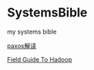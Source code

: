 # SystemsBible
my systems bible

[paxos解读](http://drmingdrmer.github.io/tech/distributed/2015/11/11/paxos-slide.html)

[Field Guide To Hadoop](http://www.allitebooks.com/field-guide-to-hadoop/)
